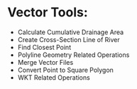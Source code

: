 # Vector Tools:

- Calculate Cumulative Drainage Area
- Create Cross-Section Line of River
- Find Closest Point
- Polyline Geometry Related Operations
- Merge Vector Files
- Convert Point to Square Polygon
- WKT Related Operations
